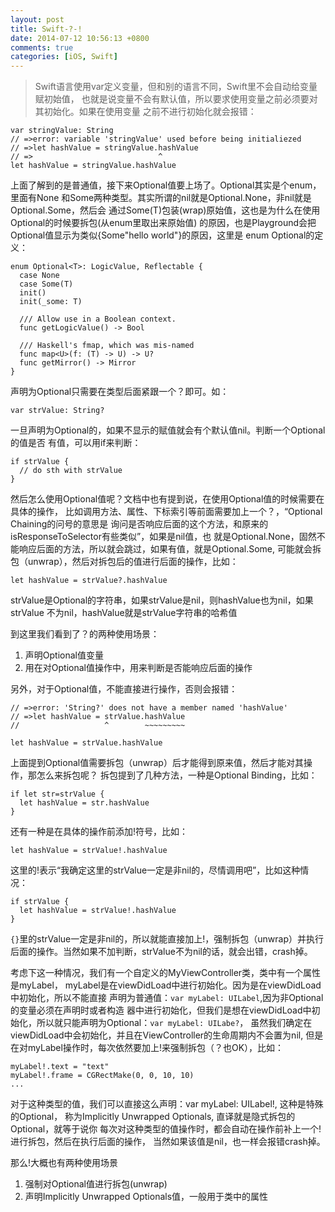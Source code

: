 ```yaml
---
layout: post
title: Swift-?-!
date: 2014-07-12 10:56:13 +0800
comments: true
categories: [iOS, Swift]
---
```


>Swift语言使用var定义变量，但和别的语言不同，Swift里不会自动给变量赋初始值，
也就是说变量不会有默认值，所以要求使用变量之前必须要对其初始化。如果在使用变量
之前不进行初始化就会报错：


    var stringValue: String
    // =>error: variable 'stringValue' used before being initialiezed
    // =>let hashValue = stringValue.hashValue
    // =>                            ^
    let hashValue = stringValue.hashValue

上面了解到的是普通值，接下来Optional值要上场了。Optional其实是个enum，里面有None
和Some两种类型。其实所谓的nil就是Optional.None，非nil就是Optional.Some，然后会
通过Some(T)包装(wrap)原始值，这也是为什么在使用Optional的时候要拆包(从enum里取出来原始值)
的原因，也是Playground会把Optional值显示为类似{Some"hello world"}的原因，这里是
enum Optional的定义：


    enum Optional<T>: LogicValue, Reflectable {
      case None
      case Some(T)
      init()
      init(_some: T)

      /// Allow use in a Boolean context.
      func getLogicValue() -> Bool

      /// Haskell's fmap, which was mis-named
      func map<U>(f: (T) -> U) -> U?
      func getMirror() -> Mirror
    }

声明为Optional只需要在类型后面紧跟一个？即可。如：


    var strValue: String?

一旦声明为Optional的，如果不显示的赋值就会有个默认值nil。判断一个Optional的值是否
有值，可以用if来判断：


    if strValue {
      // do sth with strValue
    }

然后怎么使用Optional值呢？文档中也有提到说，在使用Optional值的时候需要在具体的操作，
比如调用方法、属性、下标索引等前面需要加上一个？，“Optional Chaining的问号的意思是
询问是否响应后面的这个方法，和原来的isResponseToSelector有些类似”，如果是nil值，也
就是Optional.None，固然不能响应后面的方法，所以就会跳过，如果有值，就是Optional.Some,
可能就会拆包（unwrap），然后对拆包后的值进行后面的操作，比如：


    let hashValue = strValue?.hashValue

strValue是Optional的字符串，如果strValue是nil，则hashValue也为nil，如果strValue
不为nil，hashValue就是strValue字符串的哈希值

到这里我们看到了？的两种使用场景：

1. 声明Optional值变量
2. 用在对Optional值操作中，用来判断是否能响应后面的操作

另外，对于Optional值，不能直接进行操作，否则会报错：


    // =>error: 'String?' does not have a member named 'hashValue'
    // =>let hashValue = strValue.hashValue
    //                   ^        ~~~~~~~~~

    let hashValue = strValue.hashValue

上面提到Optional值需要拆包（unwrap）后才能得到原来值，然后才能对其操作，那怎么来拆包呢？
拆包提到了几种方法，一种是Optional Binding，比如：


    if let str=strValue {
      let hashValue = str.hashValue
    }

还有一种是在具体的操作前添加!符号，比如：


    let hashValue = strValue!.hashValue

这里的!表示“我确定这里的strValue一定是非nil的，尽情调用吧”，比如这种情况：


    if strValue {
      let hashValue = strValue!.hashValue
    }

`{}`里的strValue一定是非nil的，所以就能直接加上!，强制拆包（unwrap）并执行
后面的操作。当然如果不加判断，strValue不为nil的话，就会出错，crash掉。

考虑下这一种情况，我们有一个自定义的MyViewController类，类中有一个属性是myLabel，
myLabel是在viewDidLoad中进行初始化。因为是在viewDidLoad中初始化，所以不能直接
声明为普通值：`var myLabel: UILabel`,因为非Optional的变量必须在声明时或者构造
器中进行初始化，但我们是想在viewDidLoad中初始化，所以就只能声明为Optional：`var myLabel: UILabe?`，
虽然我们确定在viewDidLoad中会初始化，并且在ViewController的生命周期内不会置为nil,
但是在对myLabel操作时，每次依然要加上!来强制拆包（？也OK），比如：


    myLabel!.text = "text"
    myLabel!.frame = CGRectMake(0, 0, 10, 10)
    ...

对于这种类型的值，我们可以直接这么声明：var myLabel: UILabel!, 这种是特殊的Optional，
称为Implicitly Unwrapped Optionals, 直译就是隐式拆包的Optional，就等于说你
每次对这种类型的值操作时，都会自动在操作前补上一个!进行拆包，然后在执行后面的操作，
当然如果该值是nil，也一样会报错crash掉。

那么!大概也有两种使用场景

1. 强制对Optional值进行拆包(unwrap)
2. 声明Implicitly Unwrapped Optionals值，一般用于类中的属性
